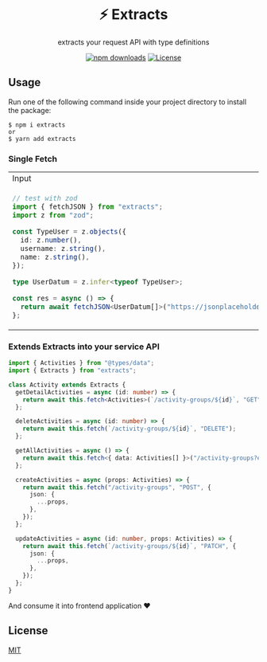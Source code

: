 <div align="center">
<h1 id="toc">⚡️ Extracts</h1>
<p>extracts your request API with type definitions</p>
</div>

<div align="center">

<!-- prettier-ignore-start -->

[![npm downloads](https://img.shields.io/npm/dw/extracts)](https://www.npmjs.com/package/extracts/v/latest)
[![License](https://img.shields.io/github/license/ioofy/extracts)](https://github.com/ioofy/extracts/blob/main/LICENSE)

<!-- prettier-ignore-end -->

</div>

## Usage

Run one of the following command inside your project directory to install the package:

    $ npm i extracts
    or
    $ yarn add extracts

### Single Fetch

<table>
<tr>
<td>Input</td>
<td>Output</td>
</tr>
<tr>
<td>

```typescript
// test with zod
import { fetchJSON } from "extracts";
import z from "zod";

const TypeUser = z.objects({
  id: z.number(),
  username: z.string(),
  name: z.string(),
});

type UserDatum = z.infer<typeof TypeUser>;

const res = async () => {
  return await fetchJSON<UserDatum[]>("https://jsonplaceholder.typicode.com/users");
};
```

</td>

<td>

```typescript
const showData = () => {
  if (res) {
    // type definitions will be added
    const user = res.map(item => item);
    return JSON.stringify(user);
  }
};
```

</td>
</tr>
</table>

### Extends Extracts into your service API

```typescript
import { Activities } from "@types/data";
import { Extracts } from "extracts";

class Activity extends Extracts {
  getDetailActivities = async (id: number) => {
    return await this.fetch<Activities>(`/activity-groups/${id}`, "GET");
  };

  deleteActivities = async (id: number) => {
    return await this.fetch(`/activity-groups/${id}`, "DELETE");
  };

  getAllActivities = async () => {
    return await this.fetch<{ data: Activities[] }>("/activity-groups?email=mynev.id@gmail.com", "GET");
  };

  createActivities = async (props: Activities) => {
    return await this.fetch("/activity-groups", "POST", {
      json: {
        ...props,
      },
    });
  };

  updateActivities = async (id: number, props: Activities) => {
    return await this.fetch(`/activity-groups/${id}`, "PATCH", {
      json: {
        ...props,
      },
    });
  };
}
```

And consume it into frontend application ❤

## License

[MIT](./LICENSE)
